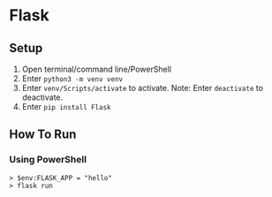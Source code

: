 # Flask

## Setup
1. Open terminal/command line/PowerShell
2. Enter `python3 -m venv venv`
3. Enter `venv/Scripts/activate` to activate. Note: Enter `deactivate` to deactivate.
4. Enter `pip install Flask`

## How To Run

### Using PowerShell

```
> $env:FLASK_APP = "hello"
> flask run
```